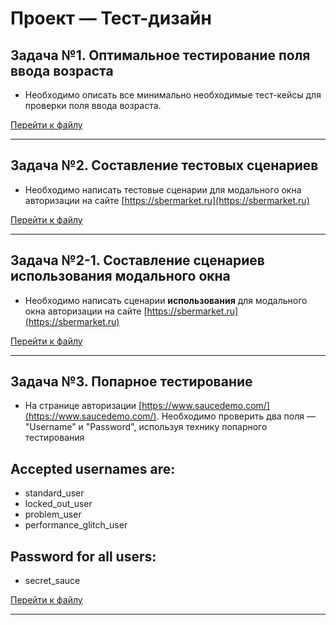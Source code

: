 # Проект — Тест-дизайн

## Задача №1. Оптимальное тестирование поля ввода возраста 

- Необходимо описать все минимально необходимые тест-кейсы для проверки поля ввода возраста.

[Перейти к файлу](https://github.com/Alexsandr-Konovalov/Project__test-design/blob/main/Task-1.md)

***

## Задача №2. Составление тестовых сценариев

- Необходимо написать тестовые сценарии для модального окна авторизации на сайте [https://sbermarket.ru](https://sbermarket.ru)

[Перейти к файлу](https://github.com/Alexsandr-Konovalov/Project__test-design/blob/main/Task-2.md)

***

## Задача №2-1. Составление сценариев **использования** модального окна

- Необходимо написать сценарии **использования** для модального окна авторизации на сайте [https://sbermarket.ru](https://sbermarket.ru)

[Перейти к файлу](https://github.com/Alexsandr-Konovalov/Project__test-design/blob/main/Task-2-1.md)

***

## Задача №3. Попарное тестирование

- На странице авторизации [https://www.saucedemo.com/](https://www.saucedemo.com/). Необходимо проверить два поля — "Username" и "Password", используя технику попарного тестирования

## Accepted usernames are:

- standard_user
- locked_out_user
- problem_user
- performance_glitch_user

## Password for all users:
- secret_sauce

[Перейти к файлу](https://github.com/Alexsandr-Konovalov/Project__test-design/blob/main/Task-3.md)

***
